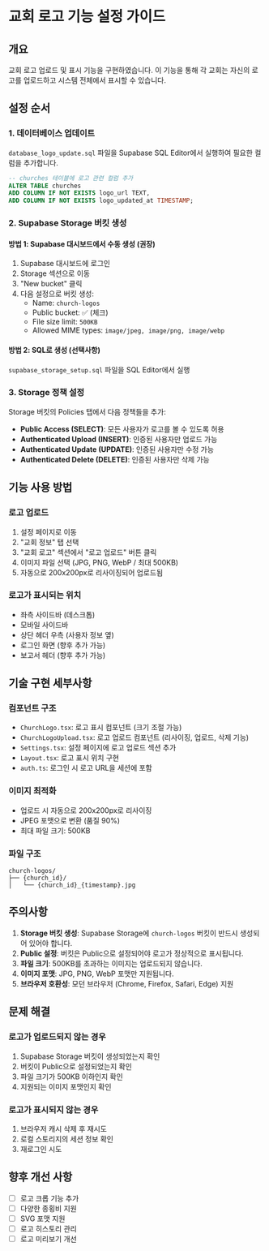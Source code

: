 # 교회 로고 기능 설정 가이드

## 개요
교회 로고 업로드 및 표시 기능을 구현하였습니다. 이 기능을 통해 각 교회는 자신의 로고를 업로드하고 시스템 전체에서 표시할 수 있습니다.

## 설정 순서

### 1. 데이터베이스 업데이트
`database_logo_update.sql` 파일을 Supabase SQL Editor에서 실행하여 필요한 컬럼을 추가합니다.

```sql
-- churches 테이블에 로고 관련 컬럼 추가
ALTER TABLE churches 
ADD COLUMN IF NOT EXISTS logo_url TEXT,
ADD COLUMN IF NOT EXISTS logo_updated_at TIMESTAMP;
```

### 2. Supabase Storage 버킷 생성

#### 방법 1: Supabase 대시보드에서 수동 생성 (권장)
1. Supabase 대시보드에 로그인
2. Storage 섹션으로 이동
3. "New bucket" 클릭
4. 다음 설정으로 버킷 생성:
   - Name: `church-logos`
   - Public bucket: ✅ (체크)
   - File size limit: `500KB`
   - Allowed MIME types: `image/jpeg, image/png, image/webp`

#### 방법 2: SQL로 생성 (선택사항)
`supabase_storage_setup.sql` 파일을 SQL Editor에서 실행

### 3. Storage 정책 설정
Storage 버킷의 Policies 탭에서 다음 정책들을 추가:

- **Public Access (SELECT)**: 모든 사용자가 로고를 볼 수 있도록 허용
- **Authenticated Upload (INSERT)**: 인증된 사용자만 업로드 가능
- **Authenticated Update (UPDATE)**: 인증된 사용자만 수정 가능  
- **Authenticated Delete (DELETE)**: 인증된 사용자만 삭제 가능

## 기능 사용 방법

### 로고 업로드
1. 설정 페이지로 이동
2. "교회 정보" 탭 선택
3. "교회 로고" 섹션에서 "로고 업로드" 버튼 클릭
4. 이미지 파일 선택 (JPG, PNG, WebP / 최대 500KB)
5. 자동으로 200x200px로 리사이징되어 업로드됨

### 로고가 표시되는 위치
- 좌측 사이드바 (데스크톱)
- 모바일 사이드바
- 상단 헤더 우측 (사용자 정보 옆)
- 로그인 화면 (향후 추가 가능)
- 보고서 헤더 (향후 추가 가능)

## 기술 구현 세부사항

### 컴포넌트 구조
- `ChurchLogo.tsx`: 로고 표시 컴포넌트 (크기 조절 가능)
- `ChurchLogoUpload.tsx`: 로고 업로드 컴포넌트 (리사이징, 업로드, 삭제 기능)
- `Settings.tsx`: 설정 페이지에 로고 업로드 섹션 추가
- `Layout.tsx`: 로고 표시 위치 구현
- `auth.ts`: 로그인 시 로고 URL을 세션에 포함

### 이미지 최적화
- 업로드 시 자동으로 200x200px로 리사이징
- JPEG 포맷으로 변환 (품질 90%)
- 최대 파일 크기: 500KB

### 파일 구조
```
church-logos/
├── {church_id}/
│   └── {church_id}_{timestamp}.jpg
```

## 주의사항

1. **Storage 버킷 생성**: Supabase Storage에 `church-logos` 버킷이 반드시 생성되어 있어야 합니다.
2. **Public 설정**: 버킷은 Public으로 설정되어야 로고가 정상적으로 표시됩니다.
3. **파일 크기**: 500KB를 초과하는 이미지는 업로드되지 않습니다.
4. **이미지 포맷**: JPG, PNG, WebP 포맷만 지원됩니다.
5. **브라우저 호환성**: 모던 브라우저 (Chrome, Firefox, Safari, Edge) 지원

## 문제 해결

### 로고가 업로드되지 않는 경우
1. Supabase Storage 버킷이 생성되었는지 확인
2. 버킷이 Public으로 설정되었는지 확인
3. 파일 크기가 500KB 이하인지 확인
4. 지원되는 이미지 포맷인지 확인

### 로고가 표시되지 않는 경우
1. 브라우저 캐시 삭제 후 재시도
2. 로컬 스토리지의 세션 정보 확인
3. 재로그인 시도

## 향후 개선 사항
- [ ] 로고 크롭 기능 추가
- [ ] 다양한 종횡비 지원
- [ ] SVG 포맷 지원
- [ ] 로고 히스토리 관리
- [ ] 로고 미리보기 개선
